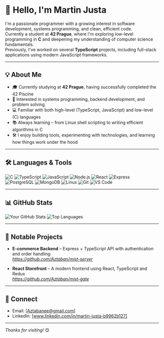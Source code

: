 # 👋 Hello, I'm Martin Justa

I'm a passionate programmer with a growing interest in software development, systems programming, and clean, efficient code.  
Currently a student at **42 Prague**, where I'm exploring low-level programming in **C** and deepening my understanding of computer science fundamentals.  
Previously, I've worked on several **TypeScript** projects, including full-stack applications using modern JavaScript frameworks.

---

## 💡 About Me

- 🎓 Currently studying at **42 Prague**, having successfully completed the 42 Piscine
- 🧠 Interested in systems programming, backend development, and problem solving
- 💻 Familiar with both high-level (TypeScript, JavaScript) and low-level (C) languages
- 📚 Always learning – from Linux shell scripting to writing efficient algorithms in C
- 🛠️ I enjoy building tools, experimenting with technologies, and learning how things work under the hood

---

## 🛠️ Languages & Tools

![C](https://img.shields.io/badge/-C-A8B9CC?logo=c&logoColor=white&style=flat)
![TypeScript](https://img.shields.io/badge/-TypeScript-3178C6?logo=typescript&logoColor=white&style=flat)
![JavaScript](https://img.shields.io/badge/-JavaScript-F7DF1E?logo=javascript&logoColor=black&style=flat)
![Node.js](https://img.shields.io/badge/-Node.js-339933?logo=nodedotjs&logoColor=white&style=flat)
![React](https://img.shields.io/badge/-React-61DAFB?logo=react&logoColor=black&style=flat)
![Express](https://img.shields.io/badge/-Express-000000?logo=express&logoColor=white&style=flat)
![PostgreSQL](https://img.shields.io/badge/-PostgreSQL-336791?logo=postgresql&logoColor=white&style=flat)
![MongoDB](https://img.shields.io/badge/-MongoDB-47A248?logo=mongodb&logoColor=white&style=flat)
![Linux](https://img.shields.io/badge/-Linux-FCC624?logo=linux&logoColor=black&style=flat)
![Git](https://img.shields.io/badge/-Git-F05032?logo=git&logoColor=white&style=flat)
![VS Code](https://img.shields.io/badge/-VSCode-007ACC?logo=visualstudiocode&logoColor=white&style=flat)

---

## 📊 GitHub Stats

![Your GitHub Stats](https://github-readme-stats.vercel.app/api?username=Aztaban&show_icons=true&theme=default)
![Top Languages](https://github-readme-stats.vercel.app/api/top-langs/?username=Aztaban&layout=compact&langs_count=8&theme=default)

---

## 🧩 Notable Projects

- **E-commerce Backend** – Express + TypeScript API with authentication and order handling  
   _https://github.com/Aztaban/mist-server_

- **React Storefront** – A modern frontend using React, TypeScript and Redux  
  _https://github.com/Aztaban/mist-gate_

---

## 🔗 Connect

- Email: [Aztabanee@gmail.com]
- LinkedIn: [www.linkedin.com/in/martin-justa-b9962b127] 

---

_Thanks for visiting!_ 😊


<!--
**Aztaban/Aztaban** is a ✨ _special_ ✨ repository because its `README.md` (this file) appears on your GitHub profile.

Here are some ideas to get you started:

- 🔭 I’m currently working on ...
- 🌱 I’m currently learning ...
- 👯 I’m looking to collaborate on ...
- 🤔 I’m looking for help with ...
- 💬 Ask me about ...
- 📫 How to reach me: ...
- 😄 Pronouns: ...
- ⚡ Fun fact: ...
-->
